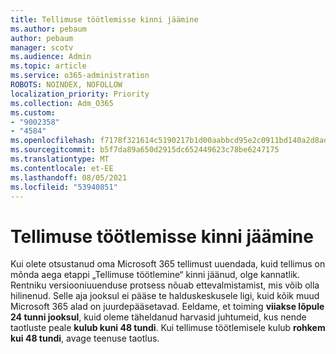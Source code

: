 ```yaml
---
title: Tellimuse töötlemisse kinni jäämine
ms.author: pebaum
author: pebaum
manager: scotv
ms.audience: Admin
ms.topic: article
ms.service: o365-administration
ROBOTS: NOINDEX, NOFOLLOW
localization_priority: Priority
ms.collection: Adm_O365
ms.custom:
- "9002358"
- "4584"
ms.openlocfilehash: f7178f321614c5190217b1d00aabbcd95e2c0911bd140a2d8ad455665ac5b73b
ms.sourcegitcommit: b5f7da89a650d2915dc652449623c78be6247175
ms.translationtype: MT
ms.contentlocale: et-EE
ms.lasthandoff: 08/05/2021
ms.locfileid: "53940851"
---
```

# <a name="stuck-on-processing-order"></a>Tellimuse töötlemisse kinni jäämine

Kui olete otsustanud oma Microsoft 365 tellimust uuendada, kuid tellimus on mõnda aega etappi „Tellimuse töötlemine“ kinni jäänud, olge kannatlik. Rentniku versiooniuuenduse protsess nõuab ettevalmistamist, mis võib olla hilinenud. Selle aja jooksul ei pääse te halduskeskusele ligi, kuid kõik muud Microsoft 365 alad on juurdepääsetavad. Eeldame, et toiming **viiakse lõpule 24 tunni jooksul**, kuid oleme täheldanud harvasid juhtumeid, kus nende taotluste peale **kulub kuni 48 tundi**. Kui tellimuse töötlemisele kulub **rohkem kui 48 tundi**, avage teenuse taotlus.
